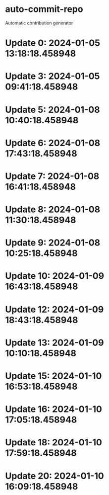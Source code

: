 # auto-commit-repo

Automatic contribution generator

# Update 0: 2024-01-05 13:18:18.458948

# Update 3: 2024-01-05 09:41:18.458948

# Update 5: 2024-01-08 10:40:18.458948

# Update 6: 2024-01-08 17:43:18.458948

# Update 7: 2024-01-08 16:41:18.458948

# Update 8: 2024-01-08 11:30:18.458948

# Update 9: 2024-01-08 10:25:18.458948

# Update 10: 2024-01-09 16:43:18.458948

# Update 12: 2024-01-09 18:43:18.458948

# Update 13: 2024-01-09 10:10:18.458948

# Update 15: 2024-01-10 16:53:18.458948

# Update 16: 2024-01-10 17:05:18.458948

# Update 18: 2024-01-10 17:59:18.458948

# Update 20: 2024-01-10 16:09:18.458948
